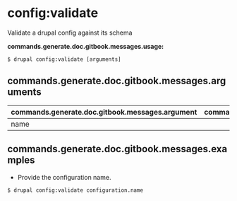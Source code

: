 # config:validate
Validate a drupal config against its schema

**commands.generate.doc.gitbook.messages.usage:**
```
$ drupal config:validate [arguments]
```

## commands.generate.doc.gitbook.messages.arguments
commands.generate.doc.gitbook.messages.argument | commands.generate.doc.gitbook.messages.details
---------|-------------
name | 

## commands.generate.doc.gitbook.messages.examples
* Provide the configuration name.
```
$ drupal config:validate configuration.name
```

